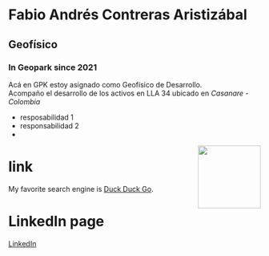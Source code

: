 # Fabio Andrés Contreras Aristizábal
## Geofísico
### In Geopark since 2021 
Acá en GPK estoy asignado como Geofísico de Desarrollo.  
Acompaño el desarrollo de los activos en LLA 34 ubicado en *Casanare - Colombia*
- resposabilidad 1
- responsabilidad 2
- 
<img style="float: right;" src="https://avatars.githubusercontent.com/u/21201884?v=4" width="125" height="125">

# link 
My favorite search engine is [Duck Duck Go](https://duckduckgo.com).

# LinkedIn page
[LinkedIn](https://www.linkedin.com/in/fabioaco)

